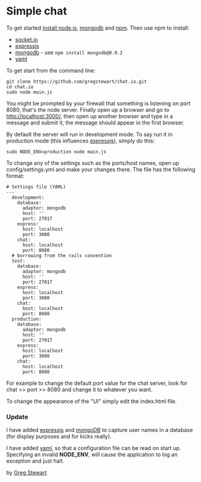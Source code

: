 # Simple chat

To get started [install node.js](https://github.com/joyent/node/wiki/Installation), [mongodb](http://www.mongodb.org/downloads) and [npm](http://npmjs.org/). Then use npm to install:

 * [socket.io](http://socket.io/)
 * [expressjs](http://expressjs.com/)
 * [mongodb](https://github.com/christkv/node-mongodb-native/) - use `npm install mongodb@0.9.2`
 * [yaml](https://github.com/visionmedia/js-yaml)

To get start from the command line:

    git clone https://github.com/gregstewart/chat.io.git
    cd chat.io
    sudo node main.js

You might be prompted by your firewall that something is listening on port 8080, that's the node server. Finally open up a browser and go to [http://localhost:3000/](http://localhost:3000/), then open up another browser and type in a message and submit it, the message should appear in the first browser.

By default the server will run in development mode. To say run it in production mode (this influences [expressjs](http://expressjs.com/)), simply do this:

`sudo NODE_ENV=production node main.js`

To change any of the settings such as the ports/host names, open up config/settings.yml and make your changes there. The file has the following format:

    # Settings file (YAML)
    ---
      development:
        database:
          adapter: mongodb
          host: ''
          port: 27017
        express:
          host: localhost
          port: 3000
        chat:
          host: localhost
          port: 8080
      # borrowing from the rails convention
      test:
        database:
          adapter: mongodb
          host: ''
          port: 27017
        express:
          host: localhost
          port: 3000
        chat:
          host: localhost
          port: 8080
      production:
        database:
          adapter: mongodb
          host: ''
          port: 27017
        express:
          host: localhost
          port: 3000
        chat:
          host: localhost
          port: 8080


For example to change the default port value for the chat server, look for chat >> port >> 8080 and change it to whatever you want.

To change the appearance of the "UI" simply edit the index.html file.

### Update

I have added [expressjs](http://expressjs.com/) and [mongoDB](http://www.mongodb.org/) to capture user names in a database (for display purposes and for kicks really).

I have added [yaml](https://github.com/visionmedia/js-yaml), so that a configuration file can be read on start up. Specifying an invalid **NODE_ENV**, will cause the application to log an exception and just halt. 

by [Greg Stewart](http://gregs.tcias.co.uk/)